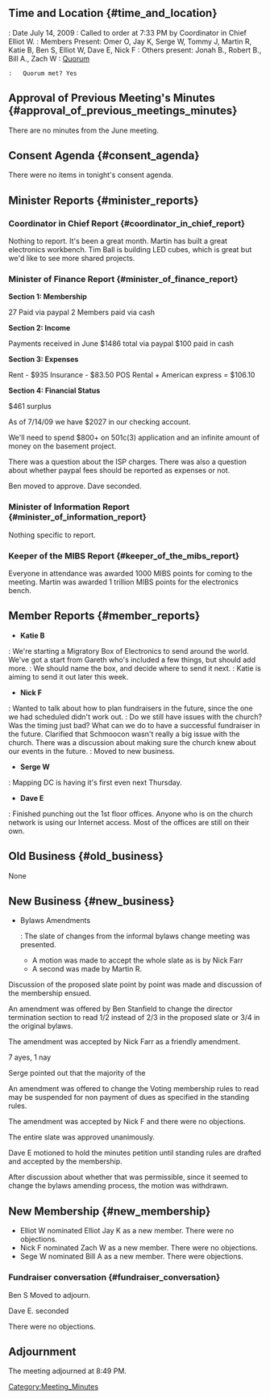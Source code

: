 ## Time and Location {#time_and_location}

:   Date July 14, 2009
:   Called to order at 7:33 PM by Coordinator in Chief Elliot W.
:   Members Present: Omer O, Jay K, Serge W, Tommy J, Martin R, Katie B,
    Ben S, Elliot W, Dave E, Nick F
:   Others present: Jonah B., Robert B., Bill A., Zach W
:   [Quorum](Quorum)

    :   Quorum met? Yes

## Approval of Previous Meeting's Minutes {#approval_of_previous_meetings_minutes}

There are no minutes from the June meeting.

## Consent Agenda {#consent_agenda}

There were no items in tonight's consent agenda.

## Minister Reports {#minister_reports}

### Coordinator in Chief Report {#coordinator_in_chief_report}

Nothing to report. It's been a great month. Martin has built a great
electronics workbench. Tim Ball is building LED cubes, which is great
but we'd like to see more shared projects.

### Minister of Finance Report {#minister_of_finance_report}

**Section 1: Membership**

27 Paid via paypal 2 Members paid via cash

**Section 2: Income**

Payments received in June \$1486 total via paypal \$100 paid in cash

**Section 3: Expenses**

Rent - \$935 Insurance - \$83.50 POS Rental + American express =
\$106.10

**Section 4: Financial Status**

\$461 surplus

As of 7/14/09 we have \$2027 in our checking account.

We'll need to spend \$800+ on 501c(3) application and an infinite amount
of money on the basement project.

There was a question about the ISP charges. There was also a question
about whether paypal fees should be reported as expenses or not.

Ben moved to approve. Dave seconded.

### Minister of Information Report {#minister_of_information_report}

Nothing specific to report.

### Keeper of the MIBS Report {#keeper_of_the_mibs_report}

Everyone in attendance was awarded 1000 MIBS points for coming to the
meeting. Martin was awarded 1 trillion MIBS points for the electronics
bench.

## Member Reports {#member_reports}

-   **Katie B**

:   We're starting a Migratory Box of Electronics to send around the
    world. We've got a start from Gareth who's included a few things,
    but should add more.
:   We should name the box, and decide where to send it next.
:   Katie is aiming to send it out later this week.

-   **Nick F**

:   Wanted to talk about how to plan fundraisers in the future, since
    the one we had scheduled didn't work out.
:   Do we still have issues with the church? Was the timing just bad?
    What can we do to have a successful fundraiser in the future.
    Clarified that Schmoocon wasn't really a big issue with the church.
    There was a discussion about making sure the church knew about our
    events in the future.
:   Moved to new business.

-   **Serge W**

:   Mapping DC is having it's first even next Thursday.

-   **Dave E**

:   Finished punching out the 1st floor offices. Anyone who is on the
    church network is using our Internet access. Most of the offices are
    still on their own.

## Old Business {#old_business}

None

## New Business {#new_business}

-   Bylaws Amendments

    :   The slate of changes from the informal bylaws change meeting was
        presented.

    -   A motion was made to accept the whole slate as is by Nick Farr
    -   A second was made by Martin R.

Discussion of the proposed slate point by point was made and discussion
of the membership ensued.

An amendment was offered by Ben Stanfield to change the director
termination section to read 1/2 instead of 2/3 in the proposed slate or
3/4 in the original bylaws.

The amendment was accepted by Nick Farr as a friendly amendment.

7 ayes, 1 nay

Serge pointed out that the majority of the

An amendment was offered to change the Voting membership rules to read
may be suspended for non payment of dues as specified in the standing
rules.

The amendment was accepted by Nick F and there were no objections.

The entire slate was approved unanimously.

Dave E motioned to hold the minutes petition until standing rules are
drafted and accepted by the membership.

After discussion about whether that was permissible, since it seemed to
change the bylaws amending process, the motion was withdrawn.

## New Membership {#new_membership}

-   Elliot W nominated Elliot Jay K as a new member. There were no
    objections.
-   Nick F nominated Zach W as a new member. There were no objections.
-   Sege W nominated Bill A as a new member. There were objections.

### Fundraiser conversation {#fundraiser_conversation}

Ben S Moved to adjourn.

Dave E. seconded

There were no objections.

## Adjournment

The meeting adjourned at 8:49 PM.

[Category:Meeting_Minutes](Category:Meeting_Minutes)
